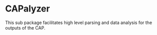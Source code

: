 
# CAPalyzer

This sub package facilitates high level parsing and data analysis for the outputs of the CAP.

